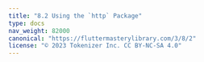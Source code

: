 ```yaml
---
title: "8.2 Using the `http` Package"
type: docs
nav_weight: 82000
canonical: "https://fluttermasterylibrary.com/3/8/2"
license: "© 2023 Tokenizer Inc. CC BY-NC-SA 4.0"
---
```

